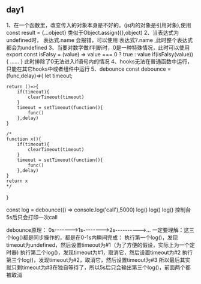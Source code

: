 ## day1

1、在一个函数里，改变传入的对象本身是不好的。(js内的对象是引用对象),使用 const result = {...object} 类似于Object.assign({},object)
2、当表达式为undefined时， 表达式.name 会报错，可以使用 表达式?.name ,此时整个表达式都会为undefined
3、当要对数字做if判断时，0是一种特殊情况，此时可以使用 export const isFalsy = (value) => value === 0 ? true : value
if(isFalsy(value)){
......
}
此时排除了0无法进入if语句内的情况
4、hooks无法在普通函数中运行，只能在其它hooks中或者组件中运行
5、debounce
const debounce = (func,delay)=>{
let timeout;

    return ()=>{
        if(timeout){
            clearTimeout(timeout)
        }
        timeout = setTimeout(function(){
            func()
        },delay)
    }

    /*
    function x(){
        if(timeout){
            clearTimeout(timeout)
        }
        timeout = setTimeout(function(){
            func()
        },delay)
    }
    return x
    */

}

const log = debounce(() => console.log('call'),5000)
log()
log()
log()
控制台5s后只会打印一次call

debounce原理：
0s------->1s-------->2s---------->...
一定要理解：这三个log()都是同步操作的，都是在0-1s内瞬间完成：
执行第一个log()，发现timeout为undefined，然后设置timeout为#1（为了方便的假设，实际上为一个定时器)
执行第二个log()，发现timeout为#1，取消它，然后设置timeout为#2
执行第三个log()，发现timeout为#2，取消它，然后设置timeout为#3
所以最后其实就只剩timeout为#3在独自等待了，所以5s后只会输出第三个log()，前面两个都被取消
